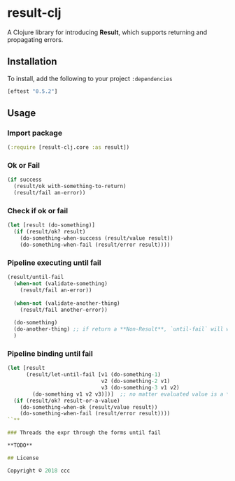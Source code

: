 # result-clj

A Clojure library for introducing **Result**, which supports returning and propagating errors.

## Installation

To install, add the following to your project `:dependencies`

```clojure
[eftest "0.5.2"]
```

## Usage

### Import package

```clojure
(:require [result-clj.core :as result])
```

### Ok or Fail

```clojure
(if success
  (result/ok with-something-to-return)
  (result/fail an-error))
```

### Check if ok or fail

```clojure
(let [result (do-something)]
  (if (result/ok? result)
    (do-something-when-success (result/value result))
    (do-something-when-fail (result/error result))))
```

### Pipeline executing until fail

```clojure
(result/until-fail
  (when-not (validate-something)
    (result/fail an-error))
  
  (when-not (validate-another-thing)
    (result/fail another-error))
    
  (do-something)
  (do-another-thing) ;; if return a **Non-Result**, `until-fail` will wrap a **Result** for it.
  )
```

### Pipeline binding until fail

```clojure
(let [result
      (result/let-until-fail [v1 (do-something-1)
                              v2 (do-something-2 v1)
                              v3 (do-something-3 v1 v2)
        (do-something v1 v2 v3)])]  ;; no matter evaluated value is a **Result**, it will wrap a **Result** for it.
  (if (result/ok? result-or-a-value)
    (do-something-when-ok (result/value result))
    (do-something-when-fail (result/error result))))
``**

### Threads the expr through the forms until fail

**TODO**

## License

Copyright © 2018 ccc
